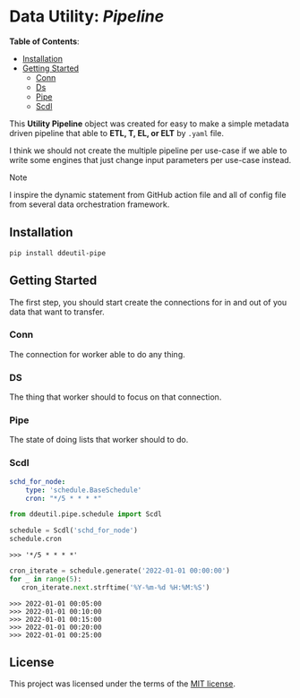 # Data Utility: _Pipeline_

**Table of Contents**:

- [Installation](#installation)
- [Getting Started](#getting-started)
  - [Conn](#conn)
  - [Ds](#ds)
  - [Pipe](#pipe)
  - [Scdl](#scdl)

This **Utility Pipeline** object was created for easy to make a simple metadata
driven pipeline that able to **ETL, T, EL, or ELT** by `.yaml` file.

I think we should not create the multiple pipeline per use-case if we able to write
some engines that just change input parameters per use-case instead.

> [!NOTE]
> I inspire the dynamic statement from GitHub action file and all of config file
> from several data orchestration framework.

## Installation

```shell
pip install ddeutil-pipe
```

## Getting Started

The first step, you should start create the connections for in and out of you data
that want to transfer.

### Conn

The connection for worker able to do any thing.

### DS

The thing that worker should to focus on that connection.

### Pipe

The state of doing lists that worker should to do.

### Scdl

```yaml
schd_for_node:
    type: 'schedule.BaseSchedule'
    cron: "*/5 * * * *"
```

```python
from ddeutil.pipe.schedule import Scdl

schedule = Scdl('schd_for_node')
schedule.cron
```

```text
>>> '*/5 * * * *'
```

```python
cron_iterate = schedule.generate('2022-01-01 00:00:00')
for _ in range(5):
   cron_iterate.next.strftime('%Y-%m-%d %H:%M:%S')
```

```text
>>> 2022-01-01 00:05:00
>>> 2022-01-01 00:10:00
>>> 2022-01-01 00:15:00
>>> 2022-01-01 00:20:00
>>> 2022-01-01 00:25:00
```

## License

This project was licensed under the terms of the [MIT license](LICENSE).
